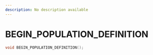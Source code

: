 ```yaml
---
description: No description available 
---
```


# BEGIN_POPULATION_DEFINITION

```cpp
void BEGIN_POPULATION_DEFINITION();
```